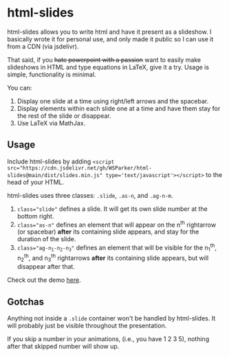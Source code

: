 # html-slides

html-slides allows you to write html and have it present as a slideshow. I
basically wrote it for personal use, and only made it public so I can use it from
a CDN (via jsdelivr).

That said, if you ~~hate powerpoint with a passion~~ want to easily make slideshows in HTML and type equations in LaTeX, give it a try. Usage is
simple, functionality is minimal.

You can:

1. Display one slide at a time using right/left arrows and the spacebar.
2. Display elements within each slide one at a time and have them stay for the rest of the slide or disappear.
3. Use LaTeX via MathJax.

## Usage

Include html-slides by adding ```<script src="https://cdn.jsdelivr.net/gh/WSParker/html-slides@main/dist/slides.min.js" type='text/javascript'></script>``` to the head of your HTML.

html-slides uses three classes: ```.slide```, ```.as-n```, and ```.ag-n-m```.

1. ```class="slide"``` defines a slide. It will get its own slide number at the bottom right.
2. ```class="as-n"``` defines an element that will appear on the n<sup>th</sup> rightarrow (or spacebar) **after** its containing slide appears, and stay for the duration of the slide.
3. <code>class="ag-n<sub>1</sub>-n<sub>2</sub>-n<sub>3</sub>"</code> defines an element that will be visible for the n<sub>1</sub><sup>th</sup>, n<sub>2</sub><sup>th</sup>, and n<sub>3</sub><sup>th</sup> rightarrows **after** its containing slide appears, but will disappear after that.

Check out the demo [here](demo/demo.html).

## Gotchas

Anything not inside a ```.slide``` container won't be handled by html-slides. It will probably just be visible throughout the presentation.

If you skip a number in your animations, (i.e., you have 1 2 3 5), nothing after that skipped number will show up.
